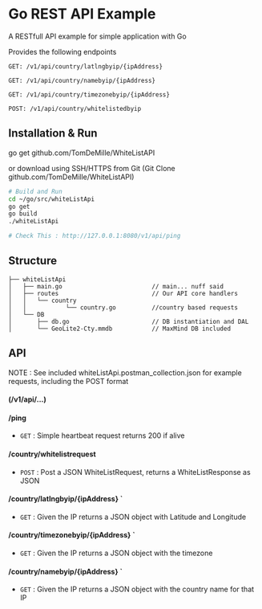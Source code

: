 # Go REST API Example
A RESTfull API example for simple application with Go

Provides the following endpoints

 

`GET: /v1/api/country/latlngbyip/{ipAddress} `

`GET: /v1/api/country/namebyip/{ipAddress} `

`GET: /v1/api/country/timezonebyip/{ipAddress} `

`POST: /v1/api/country/whitelistedbyip `

 
## Installation & Run
go get github.com/TomDeMille/WhiteListAPI

or download using SSH/HTTPS from Git  (Git Clone github.com/TomDeMille/WhiteListAPI)


```bash
# Build and Run
cd ~/go/src/whiteListApi
go get
go build
./whiteListApi

# Check This : http://127.0.0.1:8080/v1/api/ping
```

## Structure
```
├── whiteListApi
│   ├── main.go                         // main... nuff said
│   ├── routes                          // Our API core handlers
│   │   └── country    
│   │           └── country.go          //country based requests
│   └── DB
│       ├── db.go                       // DB instantiation and DAL
│       └── GeoLite2-Cty.mmdb           // MaxMind DB included

```

## API

NOTE : See included whiteListApi.postman_collection.json for example requests, 
including the POST format

#### (/v1/api/...)

#### /ping
* `GET` : Simple heartbeat request returns 200 if alive

#### /country/whitelistrequest
* `POST` : Post a JSON WhiteListRequest, returns a WhiteListResponse as JSON

#### /country/latlngbyip/{ipAddress} `
* `GET` : Given the IP returns a JSON object with Latitude and Longitude
 
#### /country/timezonebyip/{ipAddress} `
* `GET` : Given the IP returns a JSON object with the timezone

#### /country/namebyip/{ipAddress} `
* `GET` : Given the IP returns a JSON object with the country name for that IP
